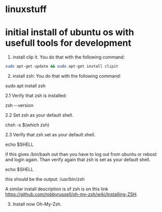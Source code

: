 # linuxstuff

# initial install of ubuntu os with usefull tools for development

1. install clip it. You do that with the following command:

```bash
sudo apt-get update && sudo apt-get install clipit
```

2. install zsh: You do that with the following command:

sudo apt install zsh

2.1 Verify that zsh is installed:

zsh --version

2.2 Set zsh as your default shell.

chsh -s $(which zsh)

2.3 Verify that zsh set as your default shell. 

echo $SHELL

if this gives /bin/bash out than you have to log out from ubuntu or reboot and login again. Than verify again that zsh is set as your default shell. 

echo $SHELL

this should be the output: 
/usr/bin/zsh

A similar install description is of zsh is on this link https://github.com/robbyrussell/oh-my-zsh/wiki/Installing-ZSH.

3. Install now Oh-My-Zsh. 


